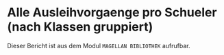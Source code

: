 ﻿# Alle Ausleihvorgaenge pro Schueler (nach Klassen gruppiert)

Dieser Bericht ist aus dem Modul `MAGELLAN BIBLIOTHEK` aufrufbar.
